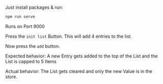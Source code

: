 Just install packages & run:
```sh
npm run serve
```

Runs on Port 9000

Press the `init list` Button.
This will add 4 entries to the list.

Now press the `add` button.

Expected behavior: A new Entry gets added to the top of the List and the List is capped to 5 Items

Actual behavior: The List gets cleared and only the new Value is in the store.